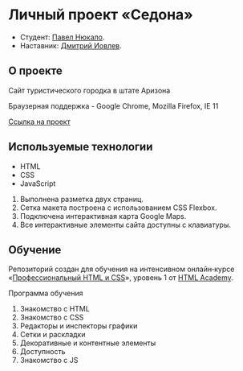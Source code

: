 # Личный проект «Седона»

* Студент: [Павел Нюкало](https://up.htmlacademy.ru/htmlcss/26/user/869225).
* Наставник: [Дмитрий Иовлев](https://htmlacademy.ru/profile/skywalker).

## О проекте
Сайт туристического городка в штате Аризона

Браузерная поддержка - Google Chrome, Mozilla Firefox, IE 11

[Ссылка на проект](https://pavel-niukalo.github.io/sedona/)

## Используемые технологии
* HTML
* CSS
* JavaScript

1. Выполнена разметка двух страниц.  
2. Сетка макета построена с использованием CSS Flexbox.  
3. Подключена интерактивная карта Google Maps.  
4. Все интерактивные элементы сайта доступны с клавиатуры.

## Обучение

Репозиторий создан для обучения на интенсивном онлайн‑курсе «[Профессиональный HTML и CSS](https://htmlacademy.ru/intensive/htmlcss)», уровень 1 от [HTML Academy](https://htmlacademy.ru).

Программа обучения
1. Знакомство с HTML
2. Знакомство с CSS
3. Редакторы и инспекторы графики
4. Сетки и раскладки
5. Декоративные и контентные элементы
6. Доступность
7. Знакомство с JS
